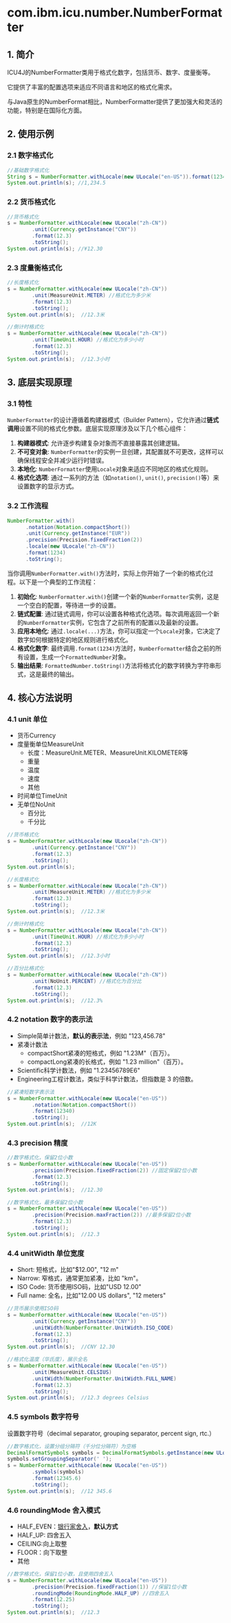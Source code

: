 
# com.ibm.icu.number.NumberFormatter
## 1. 简介

ICU4J的NumberFormatter类用于格式化数字，包括货币、数字、度量衡等。

它提供了丰富的配置选项来适应不同语言和地区的格式化需求。

与Java原生的NumberFormat相比，NumberFormatter提供了更加强大和灵活的功能，特别是在国际化方面。

## 2. 使用示例
### 2.1 数字格式化

```java
//基础数字格式化
String s = NumberFormatter.withLocale(new ULocale("en-US")).format(1234.5).toString();
System.out.println(s); //1,234.5
```

### 2.2 货币格式化
```java
//货币格式化
s = NumberFormatter.withLocale(new ULocale("zh-CN"))
        .unit(Currency.getInstance("CNY"))
        .format(12.3)
        .toString();
System.out.println(s); //¥12.30
```

### 2.3 度量衡格式化

```java
//长度格式化
s = NumberFormatter.withLocale(new ULocale("zh-CN"))
        .unit(MeasureUnit.METER) //格式化为多少米
        .format(12.3)
        .toString();
System.out.println(s);  //12.3米

//倒计时格式化
s = NumberFormatter.withLocale(new ULocale("zh-CN"))
        .unit(TimeUnit.HOUR) //格式化为多少小时
        .format(12.3)
        .toString();
System.out.println(s);  //12.3小时
```

## 3. 底层实现原理

### 3.1 特性

`NumberFormatter`的设计遵循着构建器模式（Builder Pattern），它允许通过**链式调用**设置不同的格式化参数。底层实现原理涉及以下几个核心组件：

1. **构建器模式**: 允许逐步构建复杂对象而不直接暴露其创建逻辑。
2. **不可变对象**: `NumberFormatter`的实例一旦创建，其配置就不可更改，这样可以确保线程安全并减少运行时错误。
3. **本地化**: `NumberFormatter`使用`Locale`对象来适应不同地区的格式化规则。
4. **格式化选项**: 通过一系列的方法（如`notation()`, `unit()`, `precision()`等）来设置数字的显示方式。

### 3.2 工作流程

```java
NumberFormatter.with()
      .notation(Notation.compactShort())
      .unit(Currency.getInstance("EUR"))
      .precision(Precision.fixedFraction(2))
      .locale(new ULocale("zh-CN"))
      .format(1234)
      .toString();

```
当你调用`NumberFormatter.with()`方法时，实际上你开始了一个新的格式化过程。以下是一个典型的工作流程：

1. **初始化**: `NumberFormatter.with()`创建一个新的`NumberFormatter`实例，这是一个空白的配置，等待进一步的设置。
2. **链式配置**: 通过链式调用，你可以设置各种格式化选项。每次调用返回一个新的`NumberFormatter`实例，它包含了之前所有的配置以及最新的设置。
3. **应用本地化**: 通过`.locale(...)`方法，你可以指定一个`Locale`对象，它决定了数字如何根据特定的地区规则进行格式化。
4. **格式化数字**: 最终调用`.format(1234)`方法时，`NumberFormatter`结合之前的所有设置，生成一个`FormattedNumber`对象。
5. **输出结果**: `FormattedNumber.toString()`方法将格式化的数字转换为字符串形式，这是最终的输出。

## 4. 核心方法说明
### 4.1 unit 单位
- 货币Currency
- 度量衡单位MeasureUnit
  - 长度：MeasureUnit.METER、MeasureUnit.KILOMETER等
  - 重量
  - 温度
  - 速度
  - 其他
- 时间单位TimeUnit
- 无单位NoUnit
  - 百分比
  - 千分比

```java
//货币格式化
s = NumberFormatter.withLocale(new ULocale("zh-CN"))
        .unit(Currency.getInstance("CNY"))
        .format(12.3)
        .toString();
System.out.println(s);

//长度格式化
s = NumberFormatter.withLocale(new ULocale("zh-CN"))
        .unit(MeasureUnit.METER) //格式化为多少米
        .format(12.3)
        .toString();
System.out.println(s);  //12.3米

//倒计时格式化
s = NumberFormatter.withLocale(new ULocale("zh-CN"))
        .unit(TimeUnit.HOUR) //格式化为多少小时
        .format(12.3)
        .toString();
System.out.println(s);  //12.3小时

//百分比格式化
s = NumberFormatter.withLocale(new ULocale("zh-CN"))
        .unit(NoUnit.PERCENT) //格式化为百分比
        .format(12.3)
        .toString();
System.out.println(s);  //12.3%
```

### 4.2 notation 数字的表示法
- Simple简单计数法，**默认的表示法**，例如 "123,456.78"
- 紧凑计数法
  - compactShort紧凑的短格式，例如 "1.23M"（百万）。
  - compactLong紧凑的长格式，例如 "1.23 million"（百万）。
- Scientific科学计数法，例如 "1.23456789E6"
- Engineering工程计数法，类似于科学计数法，但指数是 3 的倍数。


```java
//紧凑短数字表示法
s = NumberFormatter.withLocale(new ULocale("en-US"))
        .notation(Notation.compactShort())
        .format(12340)
        .toString();
System.out.println(s);  //12K
```
### 4.3 precision 精度

```java
//数字格式化，保留2位小数
s = NumberFormatter.withLocale(new ULocale("en-US"))
        .precision(Precision.fixedFraction(2)) //固定保留2位小数
        .format(12.3)
        .toString();
System.out.println(s);  //12.30

//数字格式化，最多保留2位小数
s = NumberFormatter.withLocale(new ULocale("en-US"))
        .precision(Precision.maxFraction(2)) //最多保留2位小数
        .format(12.3)
        .toString();
System.out.println(s);  //12.3
```

### 4.4 unitWidth 单位宽度
- Short: 短格式，比如"$12.00", "12 m"
- Narrow: 窄格式，通常更加紧凑，比如 "km"。
- ISO Code: 货币使用ISO码，比如"USD 12.00"
- Full name: 全名，比如"12.00 US dollars", "12 meters"

```java
//货币展示使用ISO码
s = NumberFormatter.withLocale(new ULocale("en-US"))
        .unit(Currency.getInstance("CNY"))
        .unitWidth(NumberFormatter.UnitWidth.ISO_CODE)
        .format(12.3)
        .toString();
System.out.println(s);  //CNY 12.30

//格式化温度（华氏度），展示全名
s = NumberFormatter.withLocale(new ULocale("en-US"))
        .unit(MeasureUnit.CELSIUS)
        .unitWidth(NumberFormatter.UnitWidth.FULL_NAME)
        .format(12.3)
        .toString();
System.out.println(s);  //12.3 degrees Celsius
```
### 4.5 symbols 数字符号
设置数字符号（decimal separator, grouping separator, percent sign, rtc.）
```java
//数字格式化，设置分组分隔符（千分位分隔符）为空格
DecimalFormatSymbols symbols = DecimalFormatSymbols.getInstance(new ULocale("en-US"));
symbols.setGroupingSeparator(' ');
s = NumberFormatter.withLocale(new ULocale("en-US"))
        .symbols(symbols)
        .format(12345.6)
        .toString();
System.out.println(s);  //12 345.6
```

### 4.6 roundingMode 舍入模式
- HALF_EVEN：[银行家舍入](https://baike.baidu.com/item/%E9%93%B6%E8%A1%8C%E5%AE%B6%E8%88%8D%E5%85%A5)，**默认方式**
- HALF_UP: 四舍五入
- CEILING:向上取整
- FLOOR：向下取整
- 其他

```java
//数字格式化，保留1位小数，且使用四舍五入
s = NumberFormatter.withLocale(new ULocale("en-US"))
        .precision(Precision.fixedFraction(1)) //保留1位小数
        .roundingMode(RoundingMode.HALF_UP) //四舍五入
        .format(12.25)
        .toString();
System.out.println(s);  //12.3
```

